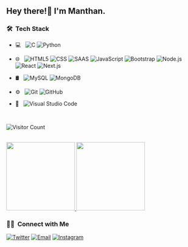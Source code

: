 <h2> Hey there!👋  I'm Manthan.</h2>


<h3> 🛠 &nbsp;Tech Stack</h3>

- 💻 &nbsp;
  ![C](https://img.shields.io/badge/-C-333333?style=flat&logo=C&logoColor=00599C)
  ![Python](https://img.shields.io/badge/-Python-333333?style=flat&logo=python)
  
 - 🌐 &nbsp;
  ![HTML5](https://img.shields.io/badge/-HTML5-333333?style=flat&logo=HTML5)
  ![CSS](https://img.shields.io/badge/-CSS-333333?style=flat&logo=CSS3&logoColor=1572B6)
  ![SAAS](https://img.shields.io/badge/Sass-333333?&logo=sass&logoColor=white)
  ![JavaScript](https://img.shields.io/badge/-JavaScript-333333?style=flat&logo=javascript)
  ![Bootstrap](https://img.shields.io/badge/-Bootstrap-333333?style=flat&logo=bootstrap&logoColor=563D7C)
  ![Node.js](https://img.shields.io/badge/Node.js-333333?&logo=node.js&logoColor=white)
  ![React](https://img.shields.io/badge/-React-333333?style=flat&logo=react)
  ![Next.js](https://img.shields.io/badge/-Next.js-333333?style=flat&logo=Next.js)
  
- 🛢 &nbsp;
  ![MySQL](https://img.shields.io/badge/-MySQL-333333?style=flat&logo=mysql)
  ![MongoDB](https://img.shields.io/badge/-MongoDB-333333?style=flat&logo=mongodb)
- ⚙️ &nbsp;
  ![Git](https://img.shields.io/badge/-Git-333333?style=flat&logo=git)
  ![GitHub](https://img.shields.io/badge/-GitHub-333333?style=flat&logo=github)

- 🔧 &nbsp;
  ![Visual Studio Code](https://img.shields.io/badge/-Visual%20Studio%20Code-333333?style=flat&logo=visual-studio-code&logoColor=007ACC)
 

<br/>


![Visitor Count](https://profile-counter.glitch.me/{imanthanparmar}/count.svg)

<br/>

<a href="https://github.com/imanthanparmar">
  <img height="180em" src="https://github-readme-stats.vercel.app/api?username=imanthanparmar&theme=buefy&show_icons=true" />
  <img height="180em" src="https://github-readme-stats.vercel.app/api/top-langs/?username=imanthanparmar&theme=buefy&layout=compact" />
</a>

<br/>


<h3> 🤝🏻 &nbsp;Connect with Me </h3>

<p align="center">

<a href="https://twitter.com/Manthan_171"><img alt="Twitter" src="https://img.shields.io/badge/Twitter-blue?style=flat-square&logo=twitter"></a>
<a href="mailto:manthan.parmar@scaletech.xyz"><img alt="Email" src="https://img.shields.io/badge/Email-blue?style=flat-square&logo=gmail"></a>
<a href="https://www.instagram.com/manthan._paramar/"><img alt="Instagram" src="https://img.shields.io/badge/Instagram-blue?style=flat-square&logo=instagram"></a> 
</p>
